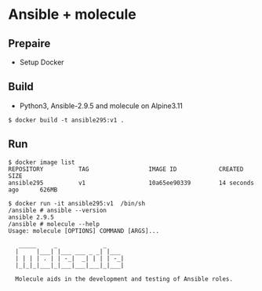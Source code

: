 # Ansible + molecule 
## Prepaire
- Setup Docker
## Build
- Python3, Ansible-2.9.5 and molecule on Alpine3.11 
```
$ docker build -t ansible295:v1 .
```
## Run
```
$ docker image list
REPOSITORY          TAG                 IMAGE ID            CREATED             SIZE
ansible295          v1                  10a65ee90339        14 seconds ago      626MB

$ docker run -it ansible295:v1  /bin/sh
/ansible # ansible --version
ansible 2.9.5
/ansible # molecule --help
Usage: molecule [OPTIONS] COMMAND [ARGS]...

   _____     _             _
  |     |___| |___ ___ _ _| |___
  | | | | . | | -_|  _| | | | -_|
  |_|_|_|___|_|___|___|___|_|___|

  Molecule aids in the development and testing of Ansible roles.

```
